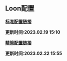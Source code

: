 ## Loon配置

**[标准配置链接](https://raw.githubusercontent.com/Centralmatrix3/Scripts-Rules/master/Profile/Loon/Loon.conf)**

**更新时间:2023.02.19 15:10**

**[精简配置链接](https://raw.githubusercontent.com/Centralmatrix3/Scripts-Rules/master/Profile/Loon/Loonmini.conf)**

**更新时间:2023.02.22 15:55**
